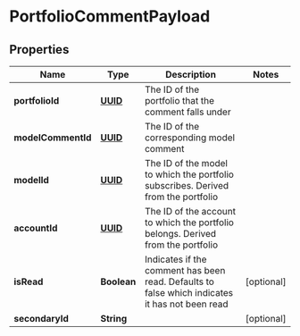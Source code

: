 
# PortfolioCommentPayload

## Properties
Name | Type | Description | Notes
------------ | ------------- | ------------- | -------------
**portfolioId** | [**UUID**](UUID.md) | The ID of the portfolio that the comment falls under | 
**modelCommentId** | [**UUID**](UUID.md) | The ID of the corresponding model comment | 
**modelId** | [**UUID**](UUID.md) | The ID of the model to which the portfolio subscribes. Derived from the portfolio | 
**accountId** | [**UUID**](UUID.md) | The ID of the account to which the portfolio belongs. Derived from the portfolio | 
**isRead** | **Boolean** | Indicates if the comment has been read. Defaults to false which indicates it has not been read |  [optional]
**secondaryId** | **String** |  |  [optional]



